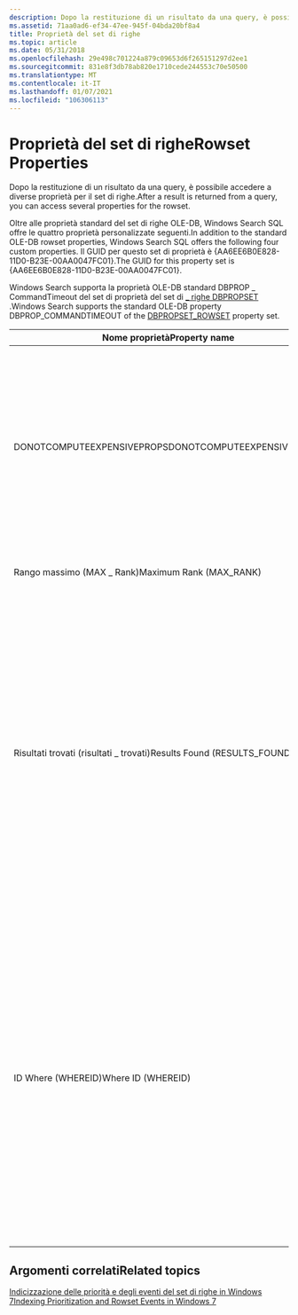 ```yaml
---
description: Dopo la restituzione di un risultato da una query, è possibile accedere a diverse proprietà per il set di righe.
ms.assetid: 71aa0ad6-ef34-47ee-945f-04bda20bf8a4
title: Proprietà del set di righe
ms.topic: article
ms.date: 05/31/2018
ms.openlocfilehash: 29e498c701224a879c09653d6f265151297d2ee1
ms.sourcegitcommit: 831e8f3db78ab820e1710cede244553c70e50500
ms.translationtype: MT
ms.contentlocale: it-IT
ms.lasthandoff: 01/07/2021
ms.locfileid: "106306113"
---
```

# <a name="rowset-properties"></a><span data-ttu-id="791ca-103">Proprietà del set di righe</span><span class="sxs-lookup"><span data-stu-id="791ca-103">Rowset Properties</span></span>

<span data-ttu-id="791ca-104">Dopo la restituzione di un risultato da una query, è possibile accedere a diverse proprietà per il set di righe.</span><span class="sxs-lookup"><span data-stu-id="791ca-104">After a result is returned from a query, you can access several properties for the rowset.</span></span>

<span data-ttu-id="791ca-105">Oltre alle proprietà standard del set di righe OLE-DB, Windows Search SQL offre le quattro proprietà personalizzate seguenti.</span><span class="sxs-lookup"><span data-stu-id="791ca-105">In addition to the standard OLE-DB rowset properties, Windows Search SQL offers the following four custom properties.</span></span> <span data-ttu-id="791ca-106">Il GUID per questo set di proprietà è {AA6EE6B0E828-11D0-B23E-00AA0047FC01}.</span><span class="sxs-lookup"><span data-stu-id="791ca-106">The GUID for this property set is {AA6EE6B0E828-11D0-B23E-00AA0047FC01}.</span></span>

<span data-ttu-id="791ca-107">Windows Search supporta la proprietà OLE-DB standard DBPROP \_ CommandTimeout del set di proprietà del set di [ \_ righe DBPROPSET](/previous-versions//ms691738(v=vs.85)) .</span><span class="sxs-lookup"><span data-stu-id="791ca-107">Windows Search supports the standard OLE-DB property DBPROP\_COMMANDTIMEOUT of the [DBPROPSET\_ROWSET](/previous-versions//ms691738(v=vs.85)) property set.</span></span>



| <span data-ttu-id="791ca-108">Nome proprietà</span><span class="sxs-lookup"><span data-stu-id="791ca-108">Property name</span></span>                  | <span data-ttu-id="791ca-109">PROPID/tipo</span><span class="sxs-lookup"><span data-stu-id="791ca-109">PROPID/type</span></span> | <span data-ttu-id="791ca-110">Descrizione</span><span class="sxs-lookup"><span data-stu-id="791ca-110">Description</span></span>                                                                                                                                                                                                                                                                                                                                        |
|--------------------------------|-------------|----------------------------------------------------------------------------------------------------------------------------------------------------------------------------------------------------------------------------------------------------------------------------------------------------------------------------------------------------|
| <span data-ttu-id="791ca-111">DONOTCOMPUTEEXPENSIVEPROPS</span><span class="sxs-lookup"><span data-stu-id="791ca-111">DONOTCOMPUTEEXPENSIVEPROPS</span></span>     | <span data-ttu-id="791ca-112">15/VT \_ bool</span><span class="sxs-lookup"><span data-stu-id="791ca-112">15/VT\_BOOL</span></span> | <span data-ttu-id="791ca-113">Se si imposta questa proprietà su true, viene impedito il calcolo di proprietà dispendiose, ad esempio risultati trovati e numero massimo di dimensioni che richiedono la valutazione dell'intera query quando si accede a una</span><span class="sxs-lookup"><span data-stu-id="791ca-113">Setting this to true prevents computing expensive properties like Results Found and Max Rank that require evaluating the whole query when any rowset property is accessed.</span></span>                                                                                                                                                                         |
| <span data-ttu-id="791ca-114">Rango massimo (MAX \_ Rank)</span><span class="sxs-lookup"><span data-stu-id="791ca-114">Maximum Rank (MAX\_RANK)</span></span>       | <span data-ttu-id="791ca-115">6/VT \_ I4</span><span class="sxs-lookup"><span data-stu-id="791ca-115">6/VT\_I4</span></span>    | <span data-ttu-id="791ca-116">Rango più alto calcolato per tutti i risultati.</span><span class="sxs-lookup"><span data-stu-id="791ca-116">The highest rank computed for any result.</span></span>                                                                                                                                                                                                                                                                                                          |
| <span data-ttu-id="791ca-117">Risultati trovati (risultati \_ trovati)</span><span class="sxs-lookup"><span data-stu-id="791ca-117">Results Found (RESULTS\_FOUND)</span></span> | <span data-ttu-id="791ca-118">7/VT \_ I4</span><span class="sxs-lookup"><span data-stu-id="791ca-118">7/VT\_I4</span></span>    | <span data-ttu-id="791ca-119">Numero totale di elementi univoci per la query.</span><span class="sxs-lookup"><span data-stu-id="791ca-119">The total number of unique items for this query.</span></span> <span data-ttu-id="791ca-120">Per una query SELECT, questo è il numero di elementi nel set di righe.</span><span class="sxs-lookup"><span data-stu-id="791ca-120">For a SELECT query, this is the number of items in the rowset.</span></span> <span data-ttu-id="791ca-121">Per un gruppo in una query, questo è il numero di elementi foglia univoci.</span><span class="sxs-lookup"><span data-stu-id="791ca-121">For a GROUP ON query, this is the number of unique leaf items.</span></span> <span data-ttu-id="791ca-122">Questa proprietà non identifica il numero di righe nel set di righe di primo livello (il numero di gruppi di livello superiore).</span><span class="sxs-lookup"><span data-stu-id="791ca-122">This property does not identify the number of rows in the top-level rowset (the number of top-level groups).</span></span>                                                        |
| <span data-ttu-id="791ca-123">ID Where (WHEREID)</span><span class="sxs-lookup"><span data-stu-id="791ca-123">Where ID (WHEREID)</span></span>             | <span data-ttu-id="791ca-124">8/VT \_ I4</span><span class="sxs-lookup"><span data-stu-id="791ca-124">8/VT\_I4</span></span>    | <span data-ttu-id="791ca-125">Identificatore per le restrizioni utilizzate per una query.</span><span class="sxs-lookup"><span data-stu-id="791ca-125">The identifier for the restrictions used for a query.</span></span> <span data-ttu-id="791ca-126">Se un set di righe è aperto quando viene eseguita una nuova query, la nuova query può riutilizzare le restrizioni della query precedente, sfruttando in tal modo il lavoro già completato.</span><span class="sxs-lookup"><span data-stu-id="791ca-126">If a rowset is open when a new query is executed, the new query can reuse the restrictions from the older query, thereby taking advantage of the work already completed.</span></span> <span data-ttu-id="791ca-127">Per ulteriori informazioni sul riutilizzo delle restrizioni WHERE, vedere la [funzione ReuseWhere](-search-sql-reusewhere.md).</span><span class="sxs-lookup"><span data-stu-id="791ca-127">For more information on reusing WHERE restrictions, refer to the [ReuseWhere function](-search-sql-reusewhere.md).</span></span> |



 

## <a name="related-topics"></a><span data-ttu-id="791ca-128">Argomenti correlati</span><span class="sxs-lookup"><span data-stu-id="791ca-128">Related topics</span></span>

<dl> <dt>

[<span data-ttu-id="791ca-129">Indicizzazione delle priorità e degli eventi del set di righe in Windows 7</span><span class="sxs-lookup"><span data-stu-id="791ca-129">Indexing Prioritization and Rowset Events in Windows 7</span></span>](indexing-prioritization-and-rowset-events.md)
</dt> </dl>

 

 

